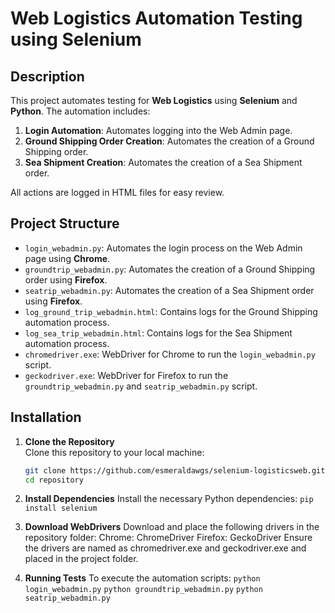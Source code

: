 # Web Logistics Automation Testing using Selenium

## Description

This project automates testing for **Web Logistics** using **Selenium** and **Python**. The automation includes:

1. **Login Automation**: Automates logging into the Web Admin page.
2. **Ground Shipping Order Creation**: Automates the creation of a Ground Shipping order.
3. **Sea Shipment Creation**: Automates the creation of a Sea Shipment order.

All actions are logged in HTML files for easy review.

## Project Structure

- `login_webadmin.py`: Automates the login process on the Web Admin page using **Chrome**.
- `groundtrip_webadmin.py`: Automates the creation of a Ground Shipping order using **Firefox**.
- `seatrip_webadmin.py`: Automates the creation of a Sea Shipment order using **Firefox**.
- `log_ground_trip_webadmin.html`: Contains logs for the Ground Shipping automation process.
- `log_sea_trip_webadmin.html`: Contains logs for the Sea Shipment automation process.
- `chromedriver.exe`: WebDriver for Chrome to run the `login_webadmin.py` script.
- `geckodriver.exe`: WebDriver for Firefox to run the `groundtrip_webadmin.py` and `seatrip_webadmin.py` script.

## Installation

1. **Clone the Repository**  
   Clone this repository to your local machine:
   ```bash
   git clone https://github.com/esmeraldawgs/selenium-logisticsweb.git
   cd repository

2. **Install Dependencies**
   Install the necessary Python dependencies:
   `pip install selenium`

3. **Download WebDrivers**
   Download and place the following drivers in the repository folder:
   Chrome: ChromeDriver
   Firefox: GeckoDriver
   Ensure the drivers are named as chromedriver.exe and geckodriver.exe and placed in the project folder.
   
5. **Running Tests**
   To execute the automation scripts:
   `python login_webadmin.py`
   `python groundtrip_webadmin.py`
   `python seatrip_webadmin.py`
